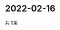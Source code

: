 # 2022-02-16
  共 0条

  <!-- BEGIN -->
  <!-- 最后更新时间Wed Feb 16 2022 14:03:25 GMT+0000 (Coordinated Universal Time) -->
  
  <!-- END -->
  
  